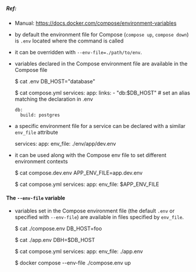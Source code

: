 ##### Ref:
- Manual: https://docs.docker.com/compose/environment-variables

- by default the environment file for Compose (`compose up`, `compose down`) is `.env` located where the command is called
- it can be overridden with `--env-file=./path/to/env`.
- variables declared in the Compose environment file are available in the Compose file

    $ cat .env
    DB_HOST="database"


    $ cat compose.yml
    services:
      app:
        links:
          - "db:$DB_HOST" # set an alias matching the declaration in .env

      db:
        build: postgres

- a specific environment file for a service can be declared with a similar `env_file` attribute

    services:
      app:
        env_file: ./env/app/dev.env

- it can be used along with the Compose env file to set different environment contexts

    $ cat compose.dev.env
    APP_ENV_FILE=app.dev.env

    $ cat compose.yml
    services:
      app:
        env_file: $APP_ENV_FILE


#### The `--env-file` variable

- variables set in the Compose environment file (the default `.env` or specified with `--env-file`) are available in files specified by `env_file`.

    $ cat ./compose.env
    DB_HOST=foo

    $ cat ./app.env
    DBH=$DB_HOST

    $ cat compose.yml
    services:
      app:
        env_file: ./app.env

    $ docker compose --env-file ./compose.env up
